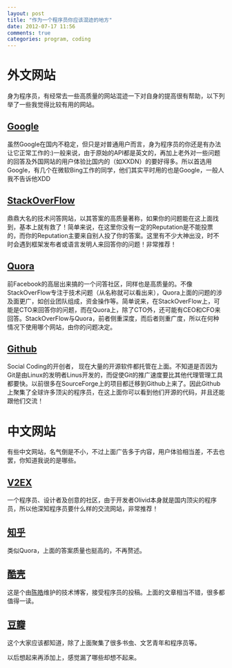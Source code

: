 ```yaml
---
layout: post
title: "作为一个程序员你应该混迹的地方"
date: 2012-07-17 11:56
comments: true
categories: program, coding
---
```




# 外文网站
身为程序员，有经常去一些高质量的网站混迹一下对自身的提高很有帮助，以下列举了一些我觉得比较有用的网站。

## [Google](http://www.google.com)
虽然Google在国内不稳定，但只是对普通用户而言，身为程序员的你还是有办法让它正常工作的:)一般来说，由于原始的API都是英文的，再加上老外对一些问题的回答及外国网站的用户体验比国内的（如XXDN）的要好得多。所以首选用Google，有几个在微软Bing工作的同学，他们其实平时用的也是Google，一般人我不告诉他XDD

## [StackOverFlow](http://www.StackOverFlow.com)
鼎鼎大名的技术问答网站，以其答案的高质量著称，如果你的问题能在这上面找到，基本上就有救了！简单来说，在这里你没有一定的Reputation是不能投票的，而你的Reputation主要来自别人投了你的答案。这里有不少大神出没，时不时会遇到框架发布者或语言发明人来回答你的问题！非常推荐！

## [Quora](www.quora.com)
前Facebook的高层出来搞的一个问答社区，同样也是高质量的。不像StackOverFlow专注于技术问题（从名称就可以看出来），Quora上面的问题的涉及面更广，如创业团队组成，资金操作等。简单说来，在StackOverFlow上，可能是CTO来回答你的问题，而在Quora上，除了CTO外，还可能有CEO和CFO来回答。StackOverFlow与Quora，前者侧重深度，而后者则重广度，所以在何种情况下使用哪个网站，由你的问题决定。

## [Github](http://www.github.com)
Social Coding的开创者， 现在大量的开源软件都托管在上面。不知道是否因为Git是由Linux的发明者Linus开发的，而促使Git的推广速度要比其他代理管理工具都要快。以前很多在SourceForge上的项目都迁移到Github上来了。因此Github上聚集了全球许多顶尖的程序员，在这上面你可以看到他们开源的代码，并且还能跟他们交流！

# 中文网站
有些中文网站，名气倒是不小，不过上面广告多于内容，用户体验相当差，不去也罢，你知道我说的是哪些。

## [V2EX](http://www.v2ex.com)
一个程序员、设计者及创意的社区，由于开发者Olivid本身就是国内顶尖的程序员，所以他深知程序员要什么样的交流网站，非常推荐！

## [知乎](http://www.zhihu.com/)
类似Quora，上面的答案质量也挺高的，不再赘述。

## [酷壳](http://coolshell.cn/)
这是个由[陈皓](http://weibo.com/haoel)维护的技术博客，接受程序员的投稿。上面的文章相当不错，很多都值得一读。

## [豆瓣](http://www.douban.com)
这个大家应该都知道，除了上面聚集了很多书虫、文艺青年和程序员等。

以后想起来再添加上，感觉漏了哪些却想不起来。